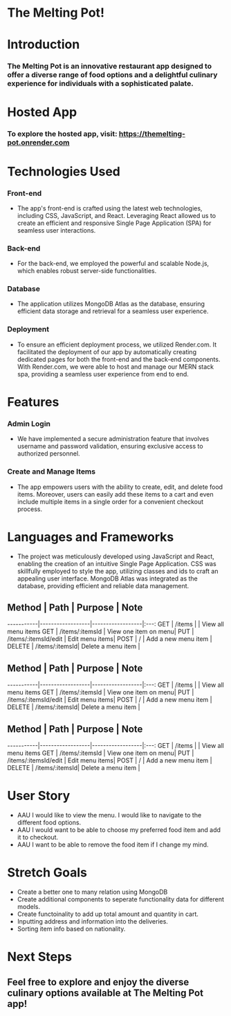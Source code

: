# The Melting Pot!
# Introduction
### The Melting Pot is an innovative restaurant app designed to offer a diverse range of food options and a delightful culinary experience for individuals with a sophisticated palate.

# Hosted App
### To explore the hosted app, visit: https://themelting-pot.onrender.com

# Technologies Used
### Front-end
* The app's front-end is crafted using the latest web technologies, including CSS, JavaScript, and React. Leveraging React allowed us to create an efficient and responsive Single Page Application (SPA) for seamless user interactions.

### Back-end
* For the back-end, we employed the powerful and scalable Node.js, which enables robust server-side functionalities.

### Database
* The application utilizes MongoDB Atlas as the database, ensuring efficient data storage and retrieval for a seamless user experience.

### Deployment 
* To ensure an efficient deployment process, we utilized Render.com. It facilitated the deployment of our app by automatically creating dedicated pages for both the front-end and the back-end components. With Render.com, we were able to host and manage our MERN stack spa, providing a seamless user experience from end to end.

# Features
### Admin Login
* We have implemented a secure administration feature that involves username and password validation, ensuring exclusive access to authorized personnel.

### Create and Manage Items 
* The app empowers users with the ability to create, edit, and delete food items. Moreover, users can easily add these items to a cart and even include multiple items in a single order for a convenient checkout process.

# Languages and Frameworks
* The project was meticulously developed using JavaScript and React, enabling the creation of an intuitive Single Page Application. CSS was skillfully employed to style the app, utilizing classes and ids to craft an appealing user interface. MongoDB Atlas was integrated as the database, providing efficient and reliable data management.

## Method | Path  | Purpose | Note
-----------|------------------|------------------|:---:
GET     | /items | | View all menu items 
GET     | /items/:itemsId | View one item on menu| 
PUT     | /items/:itemsId/edit | Edit menu items|
POST    | / | Add a new menu item |
DELETE  | /items/:itemsId| Delete a menu item |

## Method | Path  | Purpose | Note
-----------|------------------|------------------|:---:
GET     | /items | | View all menu items 
GET     | /items/:itemsId | View one item on menu| 
PUT     | /items/:itemsId/edit | Edit menu items|
POST    | / | Add a new menu item |
DELETE  | /items/:itemsId| Delete a menu item |

## Method | Path  | Purpose | Note
-----------|------------------|------------------|:---:
GET     | /items | | View all menu items 
GET     | /items/:itemsId | View one item on menu| 
PUT     | /items/:itemsId/edit | Edit menu items|
POST    | / | Add a new menu item |
DELETE  | /items/:itemsId| Delete a menu item |

# User Story
* AAU I would like to view the menu. I would like to navigate to the different food options. 
* AAU I would want to be able to choose my preferred food item and add it to checkout. 
* AAU I want to be able to remove the food item if I change my mind.

# Stretch Goals 
* Create a better one to many relation using MongoDB
* Create additional components to seperate functionality data for different models. 
* Create functoinality to add up total amount and quantity in cart. 
* Inputting address and information into the deliveries.
* Sorting item info based on nationality.

# Next Steps 


## Feel free to explore and enjoy the diverse culinary options available at The Melting Pot app!

